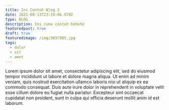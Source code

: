 ```yaml
---
title: Ini Contoh Blog 2
date: 2021-08-13T23:18:06.978Z
type: BLOG
description: Ini cuma contoh hehehe
featuredpost: true
draft: true
featuredimage: /img/3037905.jpg
tags:
  - dolor
  - sit
  - amet
---
```

Lorem ipsum dolor sit amet, consectetur adipiscing elit, sed do eiusmod tempor incididunt ut labore et dolore magna aliqua. Ut enim ad minim veniam, quis nostrud exercitation ullamco laboris nisi ut aliquip ex ea commodo consequat. Duis aute irure dolor in reprehenderit in voluptate velit esse cillum dolore eu fugiat nulla pariatur. Excepteur sint occaecat cupidatat non proident, sunt in culpa qui officia deserunt mollit anim id est laborum.